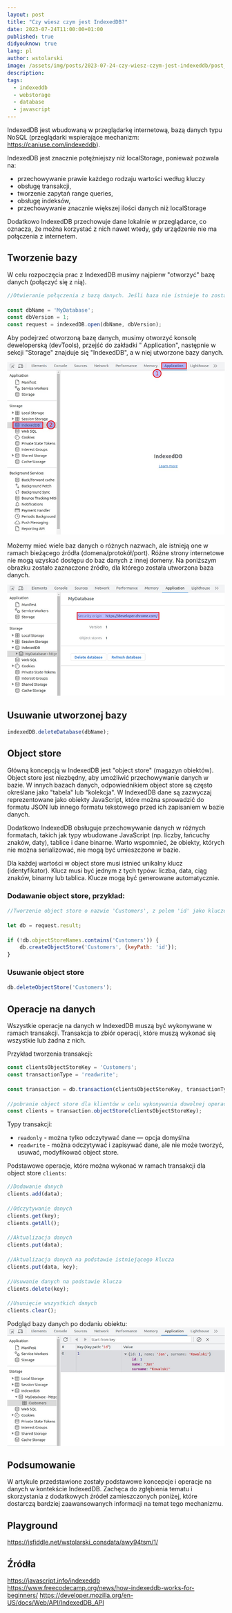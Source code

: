 ```yaml
---
layout: post
title: "Czy wiesz czym jest IndexedDB?"
date: 2023-07-24T11:00:00+01:00
published: true
didyouknow: true
lang: pl
author: wstolarski
image: /assets/img/posts/2023-07-24-czy-wiesz-czym-jest-indexeddb/post_img.jpg
description:
tags:
  - indexeddb
  - webstorage
  - database
  - javascript
---
```


IndexedDB jest wbudowaną w przeglądarkę internetową, bazą danych typu NoSQL (przeglądarki wspierające
mechanizm: https://caniuse.com/indexeddb).

IndexedDB jest znacznie potężniejszy niż localStorage, ponieważ pozwala na:

- przechowywanie prawie każdego rodzaju wartości według kluczy
- obsługę transakcji,
- tworzenie zapytań range queries,
- obsługę indeksów,
- przechowywanie znacznie większej ilości danych niż localStorage

Dodatkowo IndexedDB przechowuje dane lokalnie w przeglądarce, co oznacza, że można korzystać z nich nawet wtedy, gdy
urządzenie nie ma połączenia z internetem.

## Tworzenie bazy

W celu rozpoczęcia prac z IndexedDB musimy najpierw "otworzyć" bazę danych (połączyć się z nią).

```javascript
//Otwieranie połączenia z bazą danych. Jeśli baza nie istnieje to zostanie utworzona

const dbName = 'MyDatabase';
const dbVersion = 1;
const request = indexedDB.open(dbName, dbVersion);
```

Aby podejrzeć otworzoną bazę danych, musimy otworzyć konsolę deweloperską (devTools), przejść do zakładki "
Application", następnie w sekcji "Storage" znajduje się "IndexedDB", a w niej utworzone bazy danych.

![](/assets/img/posts/2023-07-24-czy-wiesz-czym-jest-indexeddb/indexeddb_db.jpg)

Możemy mieć wiele baz danych o różnych nazwach, ale istnieją one w ramach bieżącego źródła (domena/protokół/port). Różne
strony internetowe nie mogą uzyskać dostępu do baz danych z innej domeny. Na poniższym obrazku zostało zaznaczone
źródło, dla którego została utworzona baza danych.

![](/assets/img/posts/2023-07-24-czy-wiesz-czym-jest-indexeddb/indexeddb_origin.jpg)

## Usuwanie utworzonej bazy

```javascript
indexedDB.deleteDatabase(dbName);
```

## Object store

Główną koncepcją w IndexedDB jest "object store" (magazyn obiektów). Object store jest niezbędny, aby umożliwić
przechowywanie danych w bazie. W innych bazach danych, odpowiednikiem object store są często określane jako "tabela"
lub "kolekcja". W IndexedDB dane są zazwyczaj reprezentowane jako obiekty JavaScript, które można sprowadzić do formatu
JSON lub innego formatu tekstowego przed ich zapisaniem w bazie danych.

Dodatkowo IndexedDB obsługuje przechowywanie danych w różnych formatach, takich jak typy wbudowane JavaScript (np. liczby, łańcuchy znaków, daty), tablice i dane binarne. Warto wspomnieć, że obiekty, których nie można serializować,
nie mogą być umieszczone w bazie.

Dla każdej wartości w object store musi istnieć unikalny klucz (identyfikator). Klucz musi być jednym z tych typów: liczba, data, ciąg znaków, binarny lub tablica. Klucze mogą być generowane automatycznie.

### Dodawanie object store, przykład:

```javascript
//Tworzenie object store o nazwie 'Customers', z polem 'id' jako kluczem, jeśli nie istnieje on w bazie danych

let db = request.result;

if (!db.objectStoreNames.contains('Customers')) {
    db.createObjectStore('Customers', {keyPath: 'id'});
}
```

### Usuwanie object store

```javascript
db.deleteObjectStore('Customers');
```

## Operacje na danych

Wszystkie operacje na danych w IndexedDB muszą być wykonywane w ramach transakcji.
Transakcja to zbiór operacji, które
muszą wykonać się wszystkie lub żadna z nich.

Przykład tworzenia transakcji:

```javascript
const clientsObjectStoreKey = 'Customers';
const transactionType = 'readwrite';

const transaction = db.transaction(clientsObjectStoreKey, transactionType);

//pobranie object store dla klientów w celu wykonywania dowolnej operacji
const clients = transaction.objectStore(clientsObjectStoreKey);
```
Typy transakcji:
- `readonly` - można tylko odczytywać dane — opcja domyślna
- `readwrite` - można odczytywać i zapisywać dane, ale nie może tworzyć, usuwać, modyfikować object store.


Podstawowe operacje, które można wykonać w ramach transakcji dla object store `clients`:

```javascript
//Dodawanie danych
clients.add(data);

//Odczytywanie danych
clients.get(key);
clients.getAll();

//Aktualizacja danych
clients.put(data);

//Aktualizacja danych na podstawie istniejącego klucza
clients.put(data, key);

//Usuwanie danych na podstawie klucza
clients.delete(key);

//Usunięcie wszystkich danych
clients.clear();
```

Podgląd bazy danych po dodaniu obiektu:
![](/assets/img/posts/2023-07-24-czy-wiesz-czym-jest-indexeddb/indexeddb_with_data.jpg)

## Podsumowanie

W artykule przedstawione zostały podstawowe koncepcje i operacje na danych w kontekście IndexedDB. Zachęca do zgłębienia
tematu i skorzystania z dodatkowych źródeł zamieszczonych poniżej, które dostarczą bardziej zaawansowanych informacji na
temat tego mechanizmu.

## Playground

https://jsfiddle.net/wstolarski_consdata/awy94tsm/1/

## Źródła

https://javascript.info/indexeddb
https://www.freecodecamp.org/news/how-indexeddb-works-for-beginners/
https://developer.mozilla.org/en-US/docs/Web/API/IndexedDB_API
